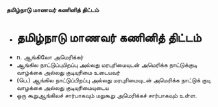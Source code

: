 **தமிழ்நாடு மாணவர் கணினித் திட்டம்**
- # தமிழ்நாடு மாணவர் கணினித் திட்டம்
- n. ஆங்கிலோ அமெரிக்கர்
- ஆங்கில நாட்டுப்புபிறப்பு அல்லது மரபுரிமையுடன் அமெரிக்க நாட்டுக்குடி வாழ்க்கை அல்லது குடியுரிமை உடையவர்
- (பெ.) ஆங்கில நாட்டுப்பிறப்பு அல்லது மரபுரிமையுடன் அமெரிக்க நாட்டுக் குடி வாழக்கை அல்லது குடியுரிமையுடைய
- ஒரு கூறுஆங்கிலச் சார்பாகவும் மறுகூறு அமெரிக்கச் சார்பாகவும் உள்ள.

